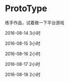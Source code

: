 # ProtoType
练手作品，试着做一下平台游戏

2016-08-14 3小时

2016-08-15 3小时

2016-08-16 2小时

2016-08-17 2小时

2016-08-18 2小时
